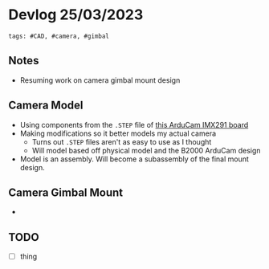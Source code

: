 # Devlog 25/03/2023

```text
tags: #CAD, #camera, #gimbal
```

## Notes

- Resuming work on camera gimbal mount design

## Camera Model

- Using components from the `.STEP` file of [this ArduCam IMX291 board](https://www.arducam.com/product/arducam-1080p-low-light-wdr-usb-camera-module-for-computer-2mp-1-2-8-cmos-imx291-100-degree-wide-angle-mini-uvc-spy-webcam-board-with-microphone-3-3ft-1m-cable-for-windows-linux-mac-os/)
- Making modifications so it better models my actual camera
  - Turns out `.STEP` files aren't as easy to use as I thought
  - Will model based off physical model and the B2000 ArduCam design
- Model is an assembly. Will become a subassembly of the final mount design.

## Camera Gimbal Mount

-

## TODO

- [ ] thing
